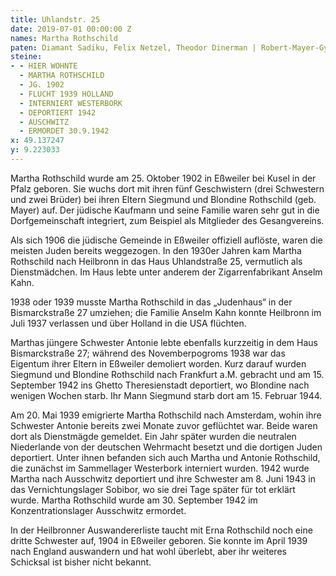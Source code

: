 ```yaml
---
title: Uhlandstr. 25
date: 2019-07-01 00:00:00 Z
names: Martha Rothschild
paten: Diamant Sadiku, Felix Netzel, Theodor Dinerman | Robert-Mayer-Gymnasium Heilbronn
steine:
- - HIER WOHNTE
  - MARTHA ROTHSCHILD
  - JG. 1902
  - FLUCHT 1939 HOLLAND
  - INTERNIERT WESTERBORK
  - DEPORTIERT 1942
  - AUSCHWITZ
  - ERMORDET 30.9.1942
x: 49.137247
y: 9.223033
---
```


Martha Rothschild wurde am 25. Oktober 1902 in Eßweiler bei Kusel in der Pfalz geboren. Sie wuchs dort mit ihren fünf Geschwistern (drei Schwestern und zwei Brüder) bei ihren Eltern Siegmund und Blondine Rothschild (geb. Mayer) auf. Der jüdische Kaufmann und seine Familie waren sehr gut in die Dorfgemeinschaft integriert, zum Beispiel als Mitglieder des Gesangvereins.

Als sich 1906 die jüdische Gemeinde in Eßweiler offiziell auflöste, waren die meisten Juden bereits weggezogen. In den 1930er Jahren kam Martha Rothschild nach Heilbronn in das Haus Uhlandstraße 25, vermutlich als Dienstmädchen. Im Haus lebte unter anderem der Zigarrenfabrikant Anselm Kahn.

1938 oder 1939 musste Martha Rothschild in das „Judenhaus“ in der Bismarckstraße 27 umziehen; die Familie Anselm Kahn konnte Heilbronn im Juli 1937 verlassen und über Holland in die USA flüchten.

Marthas jüngere Schwester Antonie lebte ebenfalls kurzzeitig in dem Haus Bismarckstraße 27; während des Novemberpogroms 1938 war das Eigentum ihrer Eltern in Eßweiler demoliert worden. Kurz darauf wurden Siegmund und Blondine Rothschild nach Frankfurt a.M. gebracht und am 15. September 1942 ins Ghetto Theresienstadt deportiert, wo Blondine nach wenigen Wochen starb. Ihr Mann Siegmund starb dort am 15. Februar 1944.

Am 20. Mai 1939 emigrierte Martha Rothschild nach Amsterdam, wohin ihre Schwester Antonie bereits zwei Monate zuvor geflüchtet war. Beide waren dort als Dienstmägde gemeldet. Ein Jahr später wurden die neutralen Niederlande von der deutschen Wehrmacht besetzt und die dortigen Juden deportiert. Unter ihnen befanden sich auch Martha und Antonie Rothschild, die zunächst im Sammellager Westerbork interniert wurden. 1942 wurde Martha nach Ausschwitz deportiert und ihre Schwester am 8. Juni 1943 in das Vernichtungslager Sobibor, wo sie drei Tage später für tot erklärt wurde. Martha Rothschild wurde am 30. September 1942 im Konzentrationslager Ausschwitz ermordet.

In der Heilbronner Auswandererliste taucht mit Erna Rothschild noch eine dritte Schwester auf, 1904 in Eßweiler geboren. Sie konnte im April 1939 nach England auswandern und hat wohl überlebt, aber ihr weiteres Schicksal ist bisher nicht bekannt.